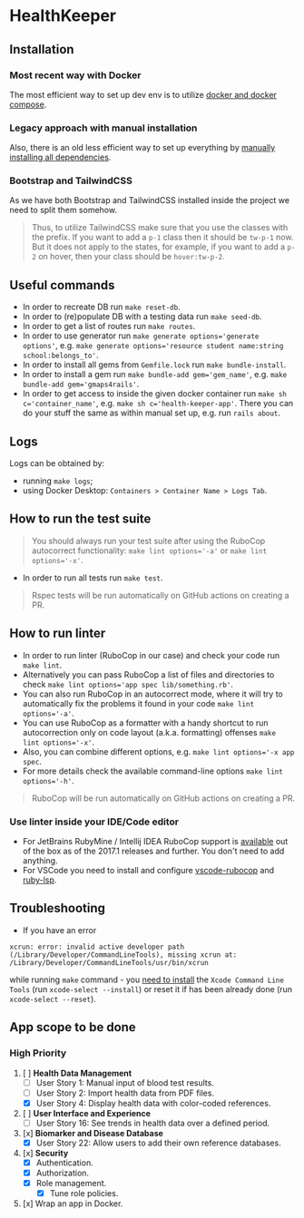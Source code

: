 # HealthKeeper

## Installation

### Most recent way with Docker
The most efficient way to set up dev env is to utilize [docker and docker compose](docs/DockerInstallation.md).

### Legacy approach with manual installation
Also, there is an old less efficient way to set up everything by [manually installing all dependencies](docs/ManualInstallation.md).

### Bootstrap and TailwindCSS
As we have both Bootstrap and TailwindCSS installed inside the project we need to split them somehow.
> Thus, to utilize TailwindCSS make sure that you use the classes with the prefix.
If you want to add a `p-1` class then it should be `tw-p-1` now.
But it does not apply to the states, for example, if you want to add a `p-2` on hover, then your class should be `hover:tw-p-2`.

## Useful commands
- In order to recreate DB run `make reset-db`. 
- In order to (re)populate DB with a testing data run `make seed-db`.
- In order to get a list of routes run `make routes`. 
- In order to use generator run `make generate options='generate options'`, e.g. `make generate options='resource student name:string school:belongs_to'`. 
- In order to install all gems from `Gemfile.lock` run `make bundle-install`.
- In order to install a gem run `make bundle-add gem='gem_name'`, e.g. `make bundle-add gem='gmaps4rails'`.
- In order to get access to inside the given docker container run `make sh c='container_name'`, e.g. `make sh c='health-keeper-app'`.
There you can do your stuff the same as within manual set up, e.g. run `rails about`.

## Logs
Logs can be obtained by:
- running `make logs`;
- using Docker Desktop: `Containers > Container Name > Logs Tab`.

## How to run the test suite
> You should always run your test suite after using the RuboCop autocorrect functionality: `make lint options='-a'` or `make lint options='-x'`. 
- In order to run all tests run `make test`.

> Rspec tests will be run automatically on GitHub actions on creating a PR.

## How to run linter
- In order to run linter (RuboCop in our case) and check your code run `make lint`.
- Alternatively you can pass RuboCop a list of files and directories to check `make lint options='app spec lib/something.rb'`.
- You can also run RuboCop in an autocorrect mode, where it will try to automatically fix the problems it found in your code `make lint options='-a'`.
- You can use RuboCop as a formatter with a handy shortcut to run autocorrection only on code layout (a.k.a. formatting) offenses `make lint options='-x'`.
- Also, you can combine different options, e.g. `make lint options='-x app spec`.
- For more details check the available command-line options `make lint options='-h'`.

> RuboCop will be run automatically on GitHub actions on creating a PR.

### Use linter inside your IDE/Code editor
- For JetBrains RubyMine / Intellij IDEA RuboCop support is [available](https://www.jetbrains.com/help/idea/2017.1/rubocop.html) out of the box as of the 2017.1 releases and further. You don't need to add anything.
- For VSCode you need to install and configure [vscode-rubocop](https://github.com/rubocop/vscode-rubocop) and [ruby-lsp](https://github.com/Shopify/ruby-lsp).

## Troubleshooting

- If you have an error
```
xcrun: error: invalid active developer path (/Library/Developer/CommandLineTools), missing xcrun at: /Library/Developer/CommandLineTools/usr/bin/xcrun
```
while running `make` command - you [need to install](https://apple.stackexchange.com/questions/254380/why-am-i-getting-an-invalid-active-developer-path-when-attempting-to-use-git-a) the `Xcode Command Line Tools` (run `xcode-select --install`) or reset it if has been already done (run `xcode-select --reset`).

## App scope to be done

### **High Priority**

1. [ ] **Health Data Management**
   - [ ] User Story 1: Manual input of blood test results.
   - [ ] User Story 2: Import health data from PDF files.
   - [x] User Story 4: Display health data with color-coded references.
2. [ ] **User Interface and Experience**
   - [ ] User Story 16: See trends in health data over a defined period.
3. [x] **Biomarker and Disease Database**
   - [x] User Story 22: Allow users to add their own reference databases.
4. [x] **Security**
   - [x] Authentication.
   - [x] Authorization.
   - [x] Role management.
      - [x] Tune role policies.
5. [x] Wrap an app in Docker.
